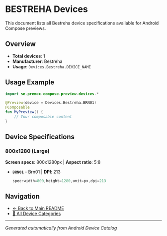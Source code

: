 # BESTREHA Devices

This document lists all Bestreha device specifications available for Android Compose previews.

## Overview

- **Total devices**: 1
- **Manufacturer**: Bestreha
- **Usage**: `Devices.Bestreha.DEVICE_NAME`

## Usage Example

```kotlin
import se.premex.compose.preview.devices.*

@Preview(device = Devices.Bestreha.BRN01)
@Composable
fun MyPreview() {
    // Your composable content
}
```

## Device Specifications

### 800x1280 (Large)

**Screen specs**: 800x1280px | **Aspect ratio**: 5:8

- **`BRN01`** - Brn01 | **DPI**: 213
  ```kotlin
  spec:width=800,height=1280,unit=px,dpi=213
  ```

## Navigation

- [← Back to Main README](../../README.md)
- [📱 All Device Categories](../README.md)

---
*Generated automatically from Android Device Catalog*
